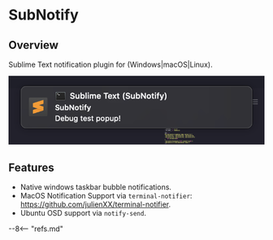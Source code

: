 # SubNotify

## Overview

Sublime Text notification plugin for (Windows|macOS|Linux).

![Example macOS](docs/src/markdown/images/example-macos.png)

## Features

- Native windows taskbar bubble notifications.
- MacOS Notification Support via `terminal-notifier`: https://github.com/julienXX/terminal-notifier.
- Ubuntu OSD support via `notify-send`.

--8<-- "refs.md"
